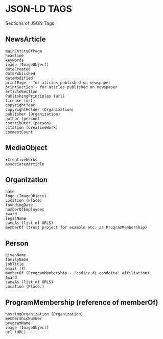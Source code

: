 # JSON-LD TAGS

Sections of JSON Tags

## NewsArticle
    mainEntityOfPage
    headline
    keywords
    image (ImageObject)
    dateCreated
    datePublished
    dateModified
    printPage - for aticles published on newspaper
    printSection - for aticles published on newspaper
    articleSection
    PublishingPrinciples (url)
    license (url)
    copyrightYear
    copyrightHolder (Organization)
    publisher (Organization)
    author (person)
    contributor (person)
    citation (CreativeWork)
    commentCount
## MediaObject
    +CreativeWorks
    associatedArticle
## Organization
    name
    logo (ImageObject)
    Location (Place)
    foundingDate
    numberOfEmployees
    award
    legalName
    sameAs (list of URLS)
    memberOf (trust project for example etc. as ProgramMembership)
## Person
    givenName
    familyName
    jobTitle
    email (?)
    memberOf (ProgramMembership - "codice di condotta" affiliation)
    award
    sameAs (list of URLS)
    Location (Place.)
## ProgramMembership (reference of memberOf)
    hostingOrganization (Organization)
    membershipNumber
    programName
    image (ImageObject)
    url (URL)
